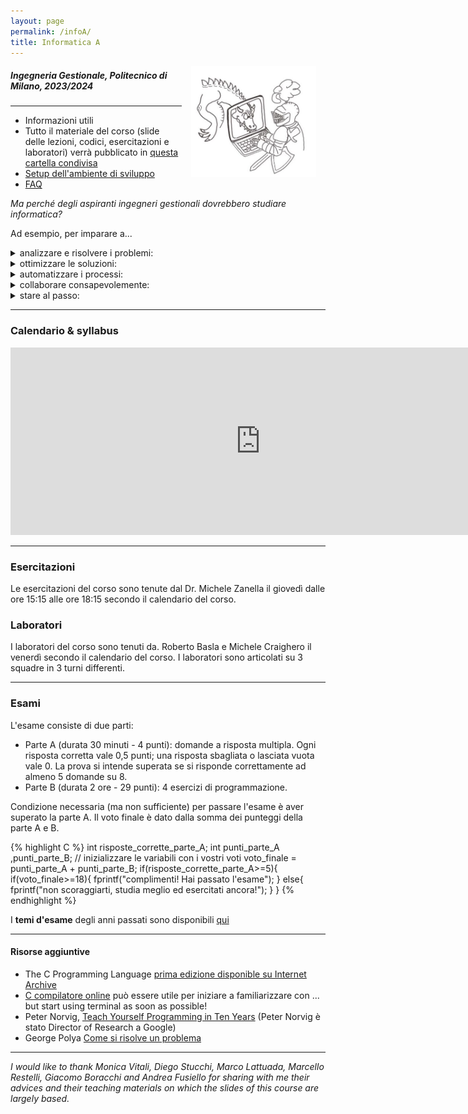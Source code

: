```yaml
---
layout: page
permalink: /infoA/
title: Informatica A
---
```

<img src="../assets/img/cavaliere_cs.jpg" align="right" Hspace="15" Vspace="0" 
Border="0"  width="200" height="auto">
#####   Ingegneria Gestionale, Politecnico di Milano, 2023/2024

*** 

*  Informazioni utili
* Tutto il materiale del corso (slide delle lezioni, codici, esercitazioni e laboratori) verrà pubblicato in [questa cartella condivisa](https://polimi365-my.sharepoint.com/:f:/g/personal/10755186_polimi_it/EgjfFrnKl7pOv1bmhrscOkgBpJcrYKu0yCrjEfnlXevivw?e=dlA5JO)
* [Setup dell'ambiente di sviluppo](https://polimi365-my.sharepoint.com/:b:/g/personal/10755186_polimi_it/EWIYiT78wgFDujmby9coK-IBuN9afHqLVpiF4OQBrjrUHw?e=fNFich)
* [FAQ](https://polimi365-my.sharepoint.com/:b:/g/personal/10755186_polimi_it/EfUIuYh-QpJLhhDjDkA4HV8BJO2nUN5pcVSs968xa5Xzhw?e=AUJJGw) 

*Ma perché degli aspiranti ingegneri gestionali dovrebbero studiare informatica?*

Ad esempio, per imparare a...
<details>
<summary>analizzare e risolvere i problemi:</summary>
nel vostro lavoro di ingegneri gestionali, dove dovrete affrontare scenari decisionali complessi che richiedono creatività e precisione. L'informatica insegna a pensare in modo logico e ad aggredire problemi difficili scomponendoli  in fasi più piccole e gestibili.
</details>
<details>
<summary>ottimizzare le soluzioni:</summary>
non basta risolvere un problema, un ingegnere gestionale deve assicurarsi che la soluzione trovata sia la migliore possibile. Una mente algoritmica è in grado di snellire le operazioni, ridurre i costi e migliorare l'efficienza complessiva di qualsiasi processo, dalla gestione della catena di approvvigionamento di un magazzino alla pianificazione delle attività di un'azienda.
</details>
<details>
<summary>automatizzare i processi:</summary>
l'informatica insegna la pigrizia... saper individuare le opportunità di automazione all'interno di un'organizzazione, non solo aumenta la produttività, ma anche le possibilità di concentrarsi su altre attività più strategiche e innovative. 
</details>
<details>
<summary>collaborare consapevolemente:</summary>
lavorerete spesso con professionisti di altri settori, tecnici e sviluppatori di software. Veramente volete pagare 5k, perchè un consulente scriva un semplice ciclo for?
</details>
<details>
<summary>stare al passo:</summary>
 le nuove tecnologie stanno ridisegnando completamente il mondo del lavoro. Una buona conoscenza dell'informatica di base è la grammatica con cui potrete impadronirvi delle tecnologie del momento e di quelle del futuro.
</details>


***

### Calendario & syllabus

<iframe src="https://calendar.google.com/calendar/embed?height=300&wkst=2&bgcolor=%23ffffff&ctz=Europe%2FRome&showTitle=0&showDate=1&showPrint=0&showTabs=0&showTz=0&showCalendars=0&mode=AGENDA&showNav=0&src=ZTMwOWNlMWQ3NjZmYjRkNzE4Yjc5NDM2MjY0NDIxYjFjM2RkNWVjODg0NjczZTkyMGVkMjMxY2IzNzlmOWFjM0Bncm91cC5jYWxlbmRhci5nb29nbGUuY29t&color=%2333B679" style="border-width:0" width="800" height="300" frameborder="0" scrolling="no"></iframe>


***


### Esercitazioni

Le esercitazioni del corso sono tenute dal Dr. Michele Zanella il giovedì dalle ore 15:15 alle ore 18:15 secondo il calendario del corso.

### Laboratori

I laboratori del corso sono tenuti da. Roberto Basla e Michele Craighero il venerdì secondo il calendario del corso.
I laboratori sono articolati su 3 squadre in 3 turni differenti.

***

### Esami 

L'esame consiste di due parti:
* Parte A (durata 30 minuti - 4 punti): domande a risposta multipla. Ogni risposta corretta vale 0,5 punti; una risposta sbagliata o lasciata vuota vale 0. La prova si intende superata se si risponde correttamente ad almeno 5 domande su 8. 
* Parte B (durata 2 ore - 29 punti): 4 esercizi di programmazione.

Condizione necessaria (ma non sufficiente) per passare l'esame è aver superato la parte A.  Il voto finale è dato dalla somma dei punteggi della parte A e B.

{% highlight C %}
int risposte_corrette_parte_A;
int punti_parte_A ,punti_parte_B;
// inizializzare le variabili con i vostri voti
voto_finale = punti_parte_A + punti_parte_B;
if(risposte_corrette_parte_A>=5){
    if(voto_finale>=18){
        fprintf("complimenti! Hai passato l'esame");
    }
    else{
        fprintf("non scoraggiarti, studia meglio ed esercitati ancora!");
    }
}
{% endhighlight %}


I **temi d'esame** degli anni passati sono disponibili [qui](https://polimi365-my.sharepoint.com/:f:/g/personal/10755186_polimi_it/EoqBf6kpCkhEg0mr3tjv7J0BpolR6VzGWB5FNBaO2uRRZA?e=W91r6P)

***

####  Risorse aggiuntive 

* The C Programming Language [prima edizione disponible su Internet Archive](https://archive.org/details/TheCProgrammingLanguageFirstEdition)
* [C compilatore online](https://repl.it/languages/c) può essere utile per iniziare a familiarizzare con ... but start using terminal as soon as possible!
* Peter Norvig, [Teach Yourself Programming in Ten Years](http://norvig.com/21-days.html) (Peter Norvig è stato Director of Research a Google)
* George Polya [Come si risolve un problema](https://math.hawaii.edu/home/pdf/putnam/PolyaHowToSolveIt.pdf)

*** 

*I would like to thank Monica Vitali, Diego Stucchi, Marco Lattuada, Marcello Restelli, Giacomo Boracchi and Andrea Fusiello for sharing with me their advices and their teaching materials on which the slides of this course are largely based.*


